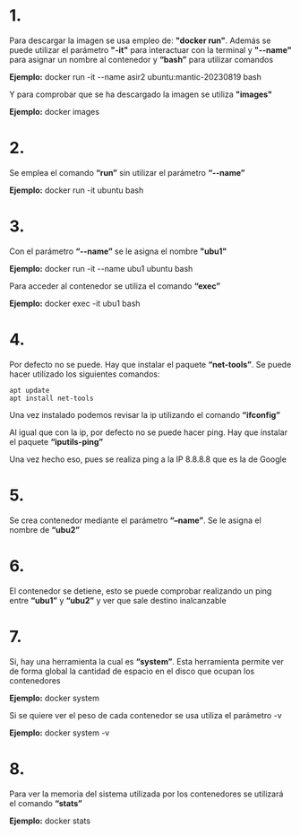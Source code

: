 # 1.

Para descargar la imagen se usa empleo de: **"docker run"**. Además se puede utilizar el parámetro **"-it"** para interactuar con la terminal y **"--name"** para asignar un nombre al contenedor y **“bash”** para utilizar comandos

**Ejemplo:** docker run -it --name asir2 ubuntu:mantic-20230819 bash

Y para comprobar que se ha descargado la imagen se utiliza **"images"**

**Ejemplo:** docker images

# 2.

Se emplea el comando **“run”** sin utilizar el parámetro **“--name”** 

**Ejemplo:** docker run -it ubuntu bash

# 3. 

Con el parámetro **“--name”** se le asigna el nombre **"ubu1"**

**Ejemplo:**  docker run -it --name ubu1 ubuntu bash

Para acceder al contenedor se utiliza el comando **“exec”**

**Ejemplo:** docker exec -it ubu1 bash

# 4.

Por defecto no se puede. Hay que instalar el paquete **“net-tools”**. Se puede hacer utilizado los siguientes comandos:

    apt update
	apt install net-tools

Una vez instalado podemos revisar la ip utilizando el comando **“ifconfig”**

Al igual que con la ip, por defecto no se puede hacer ping. Hay que instalar el paquete **“iputils-ping”** 

Una vez hecho eso, pues se realiza ping a la IP 8.8.8.8 que es la de Google 

# 5.

Se crea contenedor mediante el parámetro **“–name”**. Se le asigna el nombre de **“ubu2”**

# 6. 
El contenedor se detiene, esto se puede comprobar realizando un ping entre **“ubu1”** y **“ubu2”** y ver que sale destino inalcanzable

# 7.

Si, hay una herramienta la cual es **“system”**. Esta herramienta permite ver de forma global la cantidad de espacio en el disco que ocupan los contenedores

**Ejemplo:** docker system

Si se quiere ver el peso de cada contenedor se usa utiliza el parámetro -v

**Ejemplo:** docker system -v 

# 8. 
Para ver la memoria del sistema utilizada por los contenedores se utilizará el comando **“stats”** 

**Ejemplo:** docker stats